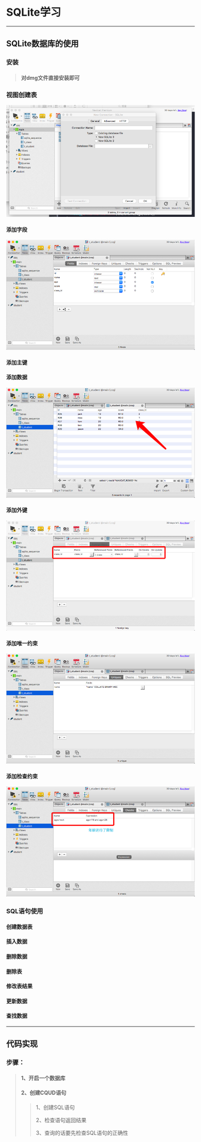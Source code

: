 # SQLite学习

---

## SQLite数据库的使用

### 安装

> #### 对dmg文件直接安装即可

### 视图创建表

![](/assets/数据库创建.png)

#### 添加字段

![](/assets/创建字段.png)

#### 添加主键

#### 添加数据

![](/assets/添加数据.png)

#### 添加外键

![](/assets/外键约束.png)

#### 添加唯一约束

![](/assets/唯一约束.png)

#### 添加检查约束

![](/assets/检查约束.png)

### SQL语句使用

#### 创建数据表



#### 插入数据

#### 删除数据

#### 删除表

#### 修改表结果

#### 更新数据

#### 查找数据

---

## 代码实现

### 步骤：

> #### 1、开启一个数据库
> 
> #### 2、创建CQUD语句
> 
> > 1、创建SQL语句
> > 
> > 2、检查语句返回结果
> > 
> > 3、查询的话要先检查SQL语句的正确性

